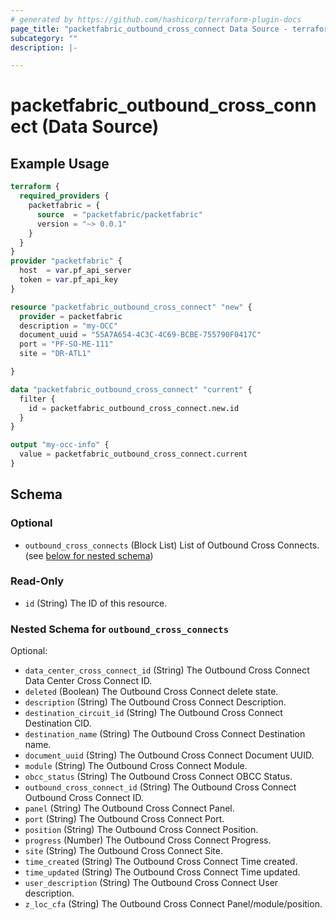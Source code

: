 ```yaml
---
# generated by https://github.com/hashicorp/terraform-plugin-docs
page_title: "packetfabric_outbound_cross_connect Data Source - terraform-provider-packetfabric"
subcategory: ""
description: |-

---
```


# packetfabric_outbound_cross_connect (Data Source)

## Example Usage

```terraform
terraform {
  required_providers {
    packetfabric = {
      source  = "packetfabric/packetfabric"
      version = "~> 0.0.1"
    }
  }
}
provider "packetfabric" {
  host  = var.pf_api_server
  token = var.pf_api_key
}

resource "packetfabric_outbound_cross_connect" "new" {
  provider = packetfabric
  description = "my-OCC"
  document_uuid = "55A7A654-4C3C-4C69-BCBE-755790F0417C"
  port = "PF-SO-ME-111"
  site = "DR-ATL1"

}

data "packetfabric_outbound_cross_connect" "current" {
  filter {
    id = packetfabric_outbound_cross_connect.new.id
  }
}

output "my-occ-info" {
  value = packetfabric_outbound_cross_connect.current
}
```

## Schema

### Optional

- `outbound_cross_connects` (Block List) List of Outbound Cross Connects. (see [below for nested schema](#nestedblock--outbound_cross_connects))

### Read-Only

- `id` (String) The ID of this resource.

<a id="nestedblock--outbound_cross_connects"></a>
### Nested Schema for `outbound_cross_connects`

Optional:

- `data_center_cross_connect_id` (String) The Outbound Cross Connect Data Center Cross Connect ID.
- `deleted` (Boolean) The Outbound Cross Connect delete state.
- `description` (String) The Outbound Cross Connect Description.
- `destination_circuit_id` (String) The Outbound Cross Connect Destination CID.
- `destination_name` (String) The Outbound Cross Connect Destination name.
- `document_uuid` (String) The Outbound Cross Connect Document UUID.
- `module` (String) The Outbound Cross Connect Module.
- `obcc_status` (String) The Outbound Cross Connect OBCC Status.
- `outbound_cross_connect_id` (String) The Outbound Cross Connect Outbound Cross Connect ID.
- `panel` (String) The Outbound Cross Connect Panel.
- `port` (String) The Outbound Cross Connect Port.
- `position` (String) The Outbound Cross Connect Position.
- `progress` (Number) The Outbound Cross Connect Progress.
- `site` (String) The Outbound Cross Connect Site.
- `time_created` (String) The Outbound Cross Connect Time created.
- `time_updated` (String) The Outbound Cross Connect Time updated.
- `user_description` (String) The Outbound Cross Connect User description.
- `z_loc_cfa` (String) The Outbound Cross Connect Panel/module/position.
